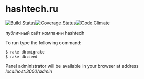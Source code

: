 hashtech.ru
===========
[![Build Status](https://travis-ci.org/Khelek/hashtech-ru.png?branch=master)](https://travis-ci.org/Khelek/hashtech-ru)[![Coverage Status](https://coveralls.io/repos/Khelek/hashtech-ru/badge.png?branch=master)](https://coveralls.io/r/Khelek/hashtech-ru?branch=master)[![Code Climate](https://codeclimate.com/github/Khelek/hashtech-ru.png)](https://codeclimate.com/github/Khelek/hashtech-ru)

публичный сайт компании hashtech

To run type the following command:
```
$ rake db:migrate
$ rake db:seed
```

Panel administrator will be available in your browser at address *localhost:3000/admin*
